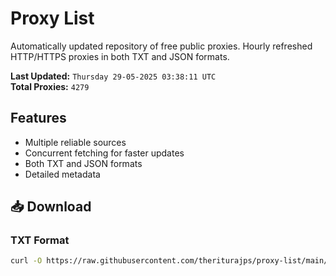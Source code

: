 # Proxy List

Automatically updated repository of free public proxies. Hourly refreshed HTTP/HTTPS proxies in both TXT and JSON formats.

**Last Updated:** `Thursday 29-05-2025 03:38:11 UTC`  
**Total Proxies:** `4279`

## Features
- Multiple reliable sources
- Concurrent fetching for faster updates
- Both TXT and JSON formats
- Detailed metadata

## 📥 Download

### TXT Format
```bash
curl -O https://raw.githubusercontent.com/theriturajps/proxy-list/main/proxies.txt